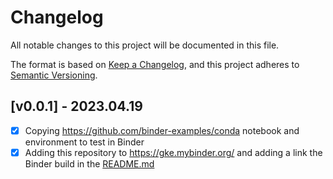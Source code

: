 # Changelog

All notable changes to this project will be documented in this file.

The format is based on [Keep a Changelog](https://keepachangelog.com/en/1.0.0/),
and this project adheres to [Semantic Versioning](https://semver.org/spec/v2.0.0.html).

## [v0.0.1] - 2023.04.19

- [x] Copying https://github.com/binder-examples/conda notebook and environment to test in Binder
- [x] Adding this repository to https://gke.mybinder.org/ and adding a link the Binder build in the [README.md](README.md)
